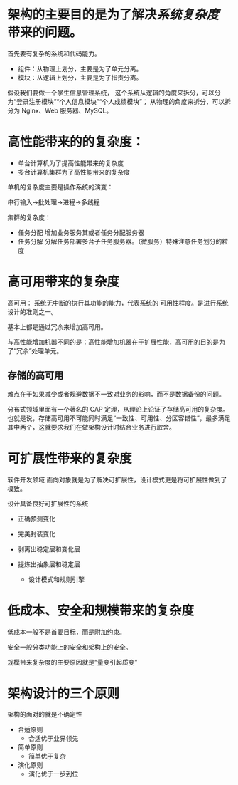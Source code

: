 
# 架构的主要目的是为了解决*系统复杂度*带来的问题。

首先要有复杂的系统和代码能力。

- 组件：从物理上划分，主要是为了单元分离。
- 模块：从逻辑上划分，主要是为了指责分离。

假设我们要做一个学生信息管理系统，
这个系统从逻辑的角度来拆分，可以分为“登录注册模块”“个人信息模块”“个人成绩模块”；
从物理的角度来拆分，可以拆分为 Nginx、Web 服务器、MySQL。


# 高性能带来的的复杂度：
- 单台计算机为了提高性能带来的复杂度
- 多台计算机集群为了高性能带来的复杂度

单机的复杂度主要是操作系统的演变：

串行输入->批处理->进程->多线程

集群的复杂度：

- 任务分配
	增加业务服务其或者任务分配服务器
- 任务分解
	分解任务部署多台子任务服务器。（微服务）特殊注意任务划分的粒度
	
# 高可用带来的复杂度
高可用： 系统无中断的执行其功能的能力，代表系统的 可用性程度。是进行系统设计的准则之一。

基本上都是通过冗余来增加高可用。

与高性能增加机器不同的是：高性能增加机器在于扩展性能，高可用的目的是为了“冗余”处理单元。

## 存储的高可用
难点在于如果减少或者规避数据不一致对业务的影响，而不是数据备份的问题。

分布式领域里面有一个著名的 CAP 定理，从理论上论证了存储高可用的复杂度。也就是说，存储高可用不可能同时满足“一致性、可用性、分区容错性”，最多满足其中两个，这就要求我们在做架构设计时结合业务进行取舍。

# 可扩展性带来的复杂度
软件开发领域 面向对象就是为了解决可扩展性，设计模式更是将可扩展性做到了极致。

设计具备良好可扩展性的系统
- 正确预测变化
- 完美封装变化


- 剥离出稳定层和变化层
- 提炼出抽象层和稳定层
	- 设计模式和规则引擎

# 低成本、安全和规模带来的复杂度


低成本一般不是首要目标，而是附加约束。

安全一般分类功能上的安全和架构上的安全。

规模带来复杂度的主要原因就是“量变引起质变”

# 架构设计的三个原则

架构的面对的就是不确定性

- 合适原则
	- 合适优于业界领先
- 简单原则
	- 简单优于复杂
- 演化原则
	- 演化优于一步到位

